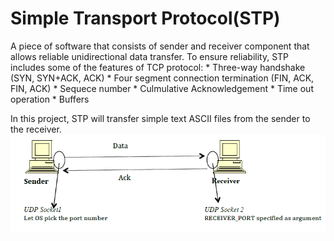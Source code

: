 # Simple Transport Protocol(STP) 

A piece of software that consists of sender and receiver component that allows reliable unidirectional data transfer. 
To ensure reliability, STP includes some of the features of TCP protocol: 
	* Three-way handshake (SYN, SYN+ACK, ACK) 
	* Four segment connection termination (FIN, ACK, FIN, ACK)
	* Sequece number
	* Culmulative Acknowledgement 
	* Time out operation 
	* Buffers 

In this project, STP will transfer simple text ASCII files from the sender to the receiver. 
![Alt text](/images/logo.png)
